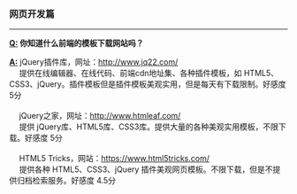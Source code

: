 ### 网页开发篇

---

**[Q:](#welcome) 你知道什么前端的模板下载网站吗？**

**[A:](#welcome)** 
jQuery插件库，网址：http://www.jq22.com/
<br>&emsp; 
提供在线编辑器、在线代码、前端cdn地址集、各种插件模板，如 HTML5、CSS3、jQuery。插件模板但是插件模板美观实用，但是每天有下载限制。好感度 5分
<br>&emsp; <br>&emsp; 
jQuery之家，网址：http://www.htmleaf.com/
<br>&emsp; 
提供 jQuery库、HTML5库、CSS3库。提供大量的各种美观实用模板，不限下载。好感度 5分
<br>&emsp; <br>&emsp; 
HTML5 Tricks，网站：https://www.html5tricks.com/
<br>&emsp; 
提供各种 HTML5、CSS3、jQuery 插件美观网页模板。不限下载，但是不提供归档检索服务。好感度 4.5分